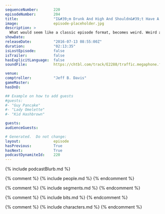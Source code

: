 ```yaml
---
sequenceNumber:       220
episodeNumber:        204
title:                "I&#39;m Drunk And High And Shouldn&#39;t Have A Podcast"
image:                episode-placeholder.jpg
description: >
  What would seem like a classic episode format, becomes weird. Weird af. A great weird episode. Watch the video at harmontown.com/live !
showDate:             
releaseDate:          "2016-07-13 08:55:00Z"
duration:             "02:13:35"
isLostEpisode:        false
isTrailer:            false
hasExplicitLanguage:  false
soundFile:            https://chtbl.com/track/E2288/traffic.megaphone.fm/STA6084753233.mp3?updated=1559947902

venue:                
comptroller:          "Jeff B. Davis"
gameMaster:           
hasDnD:               

## Example on how to add guests
#guests:
#- "Guy Pancake"
#- "Lady Omelette"
#- "Kid Hashbrown"

guests:
audienceGuests:

# Generated.  Do not change:
layout:               episode
hasPrevious:          True
hasNext:              True
podcastDynamiteId:    220
---
```


{% include podcastBlurb.md %}

{% comment %}
{% include people.md %}
{% endcomment %}

{% comment %}
{% include segments.md %}
{% endcomment %}

{% comment %}
{% include bits.md %}
{% endcomment %}

{% comment %}
{% include characters.md %}
{% endcomment %}
